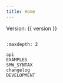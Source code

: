 ```yaml
---
title: Home
---
```


Version: {{ version }}

```{include} ../../README.md
```


```{toctree}
:maxdepth: 2

api
EXAMPLES
SMW_SYNTAX
changelog
DEVELOPMENT
```
